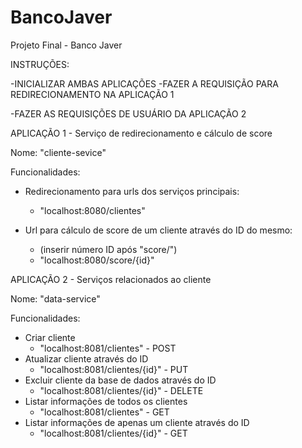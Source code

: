 # BancoJaver
Projeto Final - Banco Javer

INSTRUÇÕES:

-INICIALIZAR AMBAS APLICAÇÕES
-FAZER A REQUISIÇÃO PARA REDIRECIONAMENTO NA APLICAÇÃO 1

-FAZER AS REQUISIÇÕES DE USUÁRIO DA APLICAÇÃO 2


APLICAÇÃO 1 - Serviço de redirecionamento e cálculo de score

Nome: "cliente-sevice"

Funcionalidades:

- Redirecionamento para urls dos serviços principais:
  - "localhost:8080/clientes"

- Url para cálculo de score de um cliente através do ID do mesmo:
  - (inserir número ID após "score/")
  - "localhost:8080/score/{id}"
  

APLICAÇÃO 2 - Serviços relacionados ao cliente

Nome: "data-service"

Funcionalidades:

- Criar cliente
  - "localhost:8081/clientes" - POST
- Atualizar cliente através do ID
  - "localhost:8081/clientes/{id}" - PUT
- Excluir cliente da base de dados através do ID
  - "localhost:8081/clientes/{id}" - DELETE
- Listar informações de todos os clientes
  - "localhost:8081/clientes" - GET
- Listar informações de apenas um cliente através do ID
  - "localhost:8081/clientes/{id}" - GET



